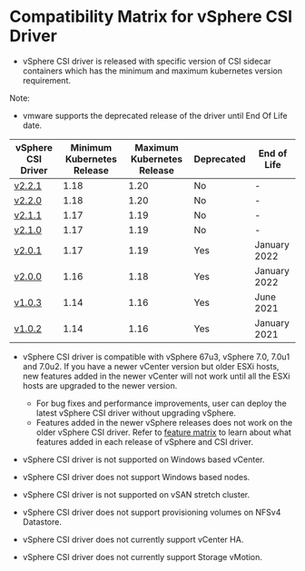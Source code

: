 # Compatibility Matrix for vSphere CSI Driver

- vSphere CSI driver is released with specific version of CSI sidecar containers which has the minimum and maximum kubernetes version requirement.

Note:

- vmware supports the deprecated release of the driver until End Of Life date.

| vSphere CSI Driver | Minimum Kubernetes Release | Maximum Kubernetes Release            | Deprecated | End of Life  |
|--------------------|----------------------------|---------------------------------------| -----------|--------------|
| [v2.2.1](./releases/v2.2.1.md)             | 1.18                    | 1.20       | No         | -            |
| [v2.2.0](./releases/v2.2.0.md)             | 1.18                    | 1.20       | No         | -            |
| [v2.1.1](./releases/v2.1.1.md)             | 1.17                    | 1.19       | No         | -            |
| [v2.1.0](./releases/v2.1.0.md)             | 1.17                    | 1.19       | No         | -            |
| [v2.0.1](./releases/v2.0.1.md)             | 1.17                    | 1.19       | Yes        | January 2022 |
| [v2.0.0](./releases/v2.0.0.md)             | 1.16                    | 1.18       | Yes        | January 2022 |
| [v1.0.3](./releases/v1.0.3.md)             | 1.14                    | 1.16       | Yes        | June 2021    |
| [v1.0.2](./releases/v1.0.2.md)             | 1.14                    | 1.16       | Yes        | January 2021 |

- vSphere CSI driver is compatible with vSphere 67u3, vSphere 7.0, 7.0u1 and 7.0u2. If you have a newer vCenter version but older ESXi hosts, new features added in the newer vCenter will not work until all the ESXi hosts are upgraded to the newer version.
  - For bug fixes and performance improvements, user can deploy the latest vSphere CSI driver without upgrading vSphere.
  - Features added in the newer vSphere releases does not work on the older vSphere CSI driver. Refer to [feature matrix](supported_features_matrix.md) to learn about what features added in each release of vSphere and CSI driver.

- vSphere CSI driver is not supported on Windows based vCenter.
- vSphere CSI driver does not support Windows based nodes.
- vSphere CSI driver is not supported on vSAN stretch cluster.
- vSphere CSI driver does not support provisioning volumes on NFSv4 Datastore.
- vSphere CSI driver does not currently support vCenter HA.
- vSphere CSI driver does not currently support Storage vMotion.
